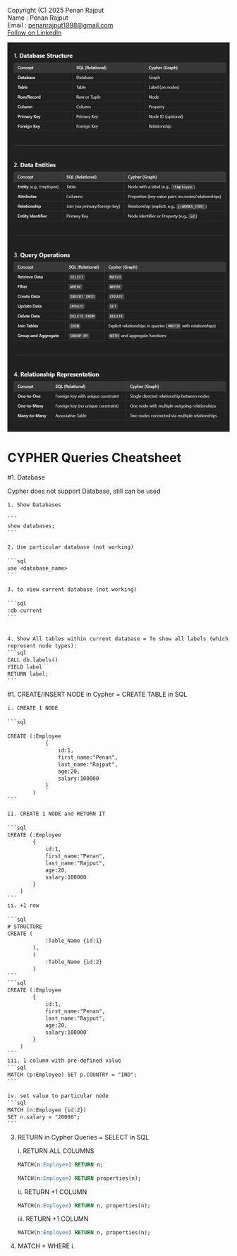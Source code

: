 
Copyright (C) 2025 Penan Rajput  <br>
Name : Penan Rajput <br>
Email : <penanrajput1998@gmail.com> <br>
[Follow on LinkedIn ](https://www.linkedin.com/in/penanrajput)




![Alt Text](src/Cypher1.png)

# CYPHER Queries Cheatsheet

#1. Database

Cypher does not support Database, still can be used

    1. Show Databases

    ```
    show databases;
    ```

    2. Use particular database (not working)

    ```sql
    use <database_name>
    ```

    3. to view current database (not working)
    
    ```sql
    :db current
    ```


    4. Show All tables within current database = To show all labels (which represent node types):
    ```sql
    CALL db.labels()
    YIELD label
    RETURN label;
    ```


#1. CREATE/INSERT NODE in Cypher = CREATE TABLE in SQL

    i. CREATE 1 NODE

    ```sql
    
    CREATE (:Employee 
                {
                    id:1, 
                    first_name:"Penan",
                    last_name:"Rajput", 
                    age:20, 
                    salary:100000
                }
            )
    ```

    ii. CREATE 1 NODE and RETURN IT

    ```sql
    CREATE (:Employee 
            {
                id:1, 
                first_name:"Penan",
                last_name:"Rajput", 
                age:20, 
                salary:100000
            }
        )
    ```
    ii. +1 row

    ```sql
    # STRUCTURE
    CREATE (
                :Table_Name {id:1}
            ), 
            (
                :Table_Name {id:2}
            )
    ```
    ```sql
    CREATE (:Employee 
            {
                id:1, 
                first_name:"Penan",
                last_name:"Rajput", 
                age:20, 
                salary:100000
            }
        )
    ```
    iii. 1 column with pre-defined value
    ```sql
    MATCH (p:Employee) SET p.COUNTRY = "IND";
    ```

    iv. set value to particular node
    ```sql
    MATCH (n:Employee {id:2}) 
    SET n.salary = "20000";
    ```

3. RETURN in Cypher Queries = SELECT in SQL

    i. RETURN ALL COLUMNS
    ```sql
    MATCH(n:Employee) RETURN n;
    ```

    ```sql
    MATCH(n:Employee) RETURN properties(n);
    ```

    ii. RETURN +1 COLUMN 

    ```sql
    MATCH(n:Employee) RETURN n, properties(n);
    ```

    iii. RETURN +1 COLUMN 
    ```sql
    MATCH(n:Employee) RETURN n, properties(n);
    ```

4. MATCH + WHERE
    i.


